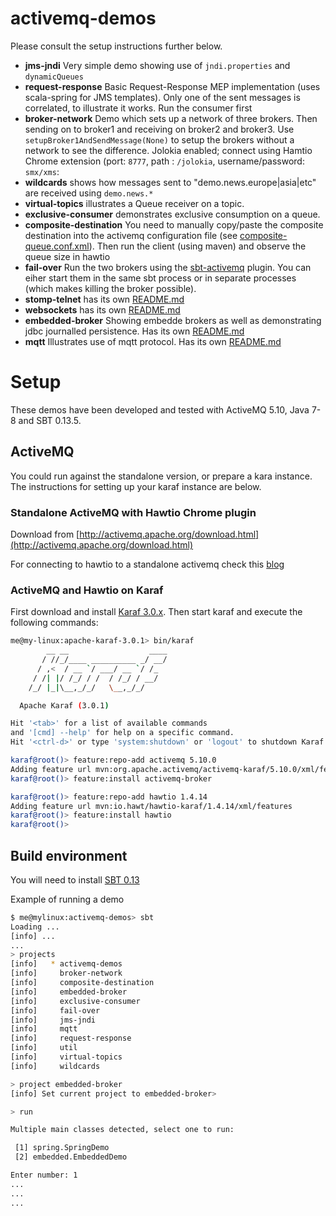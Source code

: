 
# activemq-demos

Please consult the setup instructions further below.

- **jms-jndi** Very simple demo showing use of `jndi.properties` and `dynamicQueues`
- **request-response** Basic Request-Response MEP implementation (uses scala-spring for JMS templates). Only one of
 the sent messages is correlated, to illustrate it works. Run the consumer first
- **broker-network** Demo which sets up a network of three brokers. Then sending on to broker1 and
 receiving on broker2 and broker3. Use `setupBroker1AndSendMessage(None)` to setup the brokers without a network to see
 the difference. Jolokia enabled; connect using Hamtio Chrome extension (port: `8777`, path : `/jolokia`, username/password: `smx/xms`:
- **wildcards** shows how messages sent to "demo.news.europe|asia|etc" are received using `demo.news.*`
- **virtual-topics** illustrates a Queue receiver on a topic.
- **exclusive-consumer** demonstrates exclusive consumption on a queue. 
- **composite-destination** You need to manually copy/paste the composite destination into the activemq configuration
 file (see [composite-queue.conf.xml](composite-destination/src/main/etc/composite-queue.conf.xml)). Then
 run the client (using maven) and observe the queue size in hawtio
- **fail-over** Run the two brokers using the [sbt-activemq](https://github.com/edc4it/sbt-activemq/) plugin. You can
eiher start them in the same sbt process or in separate processes (which makes killing the broker possible). 
- **stomp-telnet** has its own [README.md](stomp-telnet/README.md)
- **websockets** has its own [README.md](websockets/README.md) 
- **embedded-broker** Showing embedde brokers as well as demonstrating jdbc journalled persistence. Has its own
[README.md](embedded-broker/README.md)
- **mqtt** Illustrates use of mqtt protocol. Has its own [README.md](mqtt/README.md) 


# Setup 


These demos have been developed and tested with ActiveMQ 5.10, Java 7-8 and SBT 0.13.5.

## ActiveMQ

You could run against the standalone version, or prepare a kara instance. The instructions for setting up
your karaf instance are below. 

### Standalone ActiveMQ with Hawtio Chrome plugin

Download from [http://activemq.apache.org/download.html](http://activemq.apache.org/download.html)

For connecting to hawtio to a standalone activemq check this [blog](http://sensatic.net/activemq/activemq-and-hawtio.html) 


### ActiveMQ and Hawtio on Karaf

First download and install [Karaf 3.0.x](http://karaf.apache.org/index/community/download.html). Then start karaf and
execute the following commands:

```bash
me@my-linux:apache-karaf-3.0.1> bin/karaf 
        __ __                  ____      
       / //_/____ __________ _/ __/      
      / ,<  / __ `/ ___/ __ `/ /_        
     / /| |/ /_/ / /  / /_/ / __/        
    /_/ |_|\__,_/_/   \__,_/_/         

  Apache Karaf (3.0.1)

Hit '<tab>' for a list of available commands
and '[cmd] --help' for help on a specific command.
Hit '<ctrl-d>' or type 'system:shutdown' or 'logout' to shutdown Karaf.

karaf@root()> feature:repo-add activemq 5.10.0
Adding feature url mvn:org.apache.activemq/activemq-karaf/5.10.0/xml/features
karaf@root()> feature:install activemq-broker

karaf@root()> feature:repo-add hawtio 1.4.14
Adding feature url mvn:io.hawt/hawtio-karaf/1.4.14/xml/features
karaf@root()> feature:install hawtio
karaf@root()> 
```


## Build environment 

You will need to install  [SBT 0.13](http://www.scala-sbt.org/download.html)

Example of running a demo 
```bash
$ me@mylinux:activemq-demos> sbt
Loading ...
[info] ...
...
> projects
[info]   * activemq-demos                                                                                                                                                                     
[info]     broker-network                                                                                                                                                                     
[info]     composite-destination                                                                                                                                                              
[info]     embedded-broker                                                                                                                                                                    
[info]     exclusive-consumer                                                                                                                                                                 
[info]     fail-over                                                                                                                                                                          
[info]     jms-jndi                                                                                                                                                                           
[info]     mqtt                                                                                                                                                                               
[info]     request-response                                                                                                                                                                   
[info]     util                                                                                                                                                                               
[info]     virtual-topics                                                                                                                                                                     
[info]     wildcards 

> project embedded-broker                                                                                                                                                                     
[info] Set current project to embedded-broker> 

> run 

Multiple main classes detected, select one to run:

 [1] spring.SpringDemo
 [2] embedded.EmbeddedDemo

Enter number: 1
...
...
...
```


   

